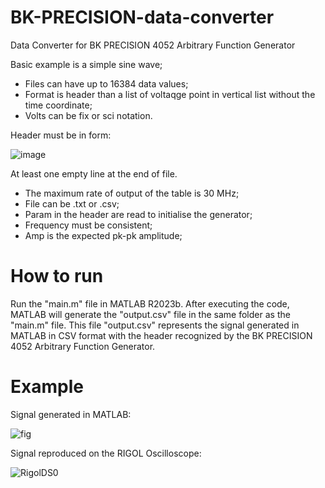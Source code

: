 # BK-PRECISION-data-converter
Data Converter for BK PRECISION 4052 Arbitrary Function Generator

Basic example is a simple sine wave;
- Files can have up to 16384 data values;
- Format is header than a list of voltaqge point in vertical list without the time coordinate;
- Volts can be fix or sci notation.

Header must be in form:

![image](https://github.com/LuizFernandoOliveira/SIGLENT-data-converter/assets/50978651/57d686a0-f9eb-4419-9f07-5b33065706e8)

At least one empty line at the end of file.

- The maximum rate of output of the table is 30 MHz;
- File can be .txt or .csv;
- Param in the header are read to initialise the generator;
- Frequency must be consistent;
- Amp is the expected pk-pk amplitude;
  
# How to run

Run the "main.m" file in MATLAB R2023b. After executing the code, MATLAB will generate the "output.csv" file in the same folder as the "main.m" file. This file "output.csv" represents the signal generated in MATLAB in CSV format with the header recognized by the BK PRECISION 4052 Arbitrary Function Generator.

# Example

Signal generated in MATLAB:

![fig](https://github.com/LuizFernandoOliveira/SIGLENT-data-converter/assets/50978651/1c87e61a-50e2-4154-81d6-3643ac74de4a)

Signal reproduced on the RIGOL Oscilloscope:

![RigolDS0](https://github.com/LuizFernandoOliveira/RIGOL-data-converter/assets/50978651/d01e4d85-7ada-48d1-a17a-ad654770aef1)

